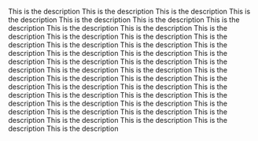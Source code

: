 This is the description This is the description This is the description This is the description This is the description This is the description This is the description This is the description This is the description This is the description This is the description This is the description This is the description This is the description This is the description This is the description This is the description This is the description This is the description This is the description This is the description This is the description This is the description This is the description This is the description This is the description This is the description This is the description This is the description This is the description This is the description This is the description This is the description This is the description This is the description This is the description This is the description This is the description This is the description This is the description This is the description This is the description This is the description This is the description 